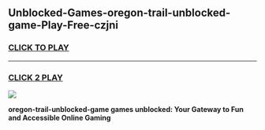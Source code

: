 
## Unblocked-Games-oregon-trail-unblocked-game-Play-Free-czjni
<h3>
<a href="https://premium76.site?title=oregon-trail-unblocked-game&ref=20A">CLICK TO PLAY</a></h3>
<hr>

<h3>
<a href="https://premium76.site?title=oregon-trail-unblocked-game&ref=20A">CLICK 2 PLAY</a>
  
</h3>

<a href="https://premium76.site?title=oregon-trail-unblocked-game&ref=20A"><img src="https://clearcache.store/games.png"></a>


**oregon-trail-unblocked-game games unblocked: Your Gateway to Fun and Accessible Online Gaming**
